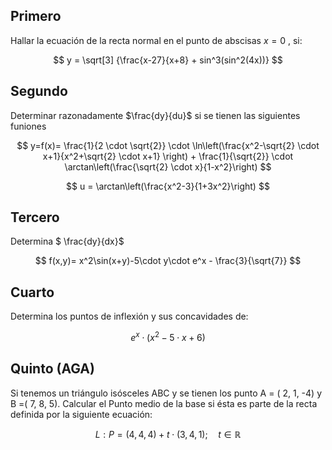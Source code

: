 ## Primero 
Hallar la ecuación de la recta normal en el punto de abscisas $x=0$ , si:

$$ 
    y = \sqrt[3] {\frac{x-27}{x+8} + sin^3(sin^2(4x))}
$$
 
## Segundo 
Determinar razonadamente $\frac{dy}{du}$ si se tienen las siguientes funiones

$$
    y=f(x)= \frac{1}{2 \cdot \sqrt{2}} \cdot \ln\left(\frac{x^2-\sqrt{2} \cdot x+1}{x^2+\sqrt{2} \cdot x+1} \right) + \frac{1}{\sqrt{2}} \cdot \arctan\left(\frac{\sqrt{2} \cdot x}{1-x^2}\right)
$$

$$
    u = \arctan\left(\frac{x^2-3}{1+3x^2}\right)
$$

## Tercero
Determina $ \frac{dy}{dx}$

$$ 
    f(x,y)= x^2\sin(x+y)-5\cdot y\cdot e^x - \frac{3}{\sqrt{7}}
$$ 

## Cuarto
Determina los puntos de inflexión y sus concavidades de:

$$ 
    e^ x\cdot (x^2-5\cdot x+6)
$$

## Quinto (AGA)
Si tenemos un triángulo isósceles ABC y se tienen los punto A = ( 2, 1, -4) y B =( 7, 8, 5). Calcular el Punto medio de la base si ésta es parte de la recta definida por la siguiente ecuación:

$$
    L : P= (4,4,4) + t\cdot(3,4,1); \quad t \in \mathbb{R}
$$

